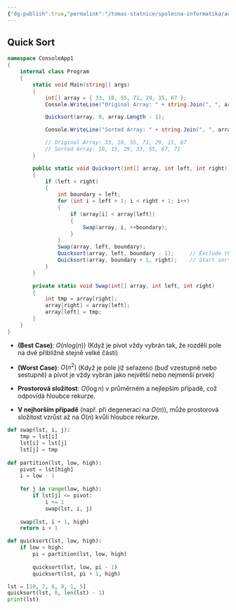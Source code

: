 ```yaml
---
{"dg-publish":true,"permalink":"/tomas-statnice/spolecna-informatika/ads/trideni/quick-sort/","tags":["tomas","spolecna_informatika","ads"],"noteIcon":""}
---
```



## Quick Sort

```C#
namespace ConsoleApp1
{
    internal class Program
    {
        static void Main(string[] args)
        {
            int[] array = { 33, 10, 55, 71, 29, 15, 67 };
            Console.WriteLine("Original Array: " + string.Join(", ", array));

            Quicksort(array, 0, array.Length - 1);

            Console.WriteLine("Sorted Array: " + string.Join(", ", array));

            // Original Array: 33, 10, 55, 71, 29, 15, 67
            // Sorted Array: 10, 15, 29, 33, 55, 67, 71
        }

        public static void Quicksort(int[] array, int left, int right)
        {
            if (left < right)
            {
                int boundary = left;
                for (int i = left + 1; i < right + 1; i++)
                {
                    if (array[i] < array[left])
                    {
                        Swap(array, i, ++boundary);
                    }
                }
                Swap(array, left, boundary);
                Quicksort(array, left, boundary - 1);     // Exclude the pivot element
                Quicksort(array, boundary + 1, right);    // Start sorting after the pivot element
            }
        }

        private static void Swap(int[] array, int left, int right)
        {
            int tmp = array[right];
            array[right] = array[left];
            array[left] = tmp;
        }
    }
}

```

- **(Best Case)**: $O(n log(n))$ (Když je pivot vždy vybrán tak, že rozdělí pole na dvě přibližně stejně velké části)

- **(Worst Case)**: $O(n^2)$ (Když je pole již seřazeno (buď vzestupně nebo sestupně) a pivot je vždy vybrán jako největší nebo nejmenší prvek)

- **Prostorová složitost**: $O(\log n)$ v průměrném a nejlepším případě, což odpovídá hloubce rekurze.

- **V nejhorším případě** (např. při degeneraci na $O(n)$), může prostorová složitost vzrůst až na $O(n)$ kvůli hloubce rekurze.

```python
def swap(lst, i, j):
    tmp = lst[i]
    lst[i] = lst[j]
    lst[j] = tmp
    
def partition(lst, low, high):
    pivot = lst[high]
    i = low - 1
    
    for j in range(low, high):
        if lst[j] <= pivot:
            i += 1
            swap(lst, i, j)
    
    swap(lst, i + 1, high)
    return i + 1

def quicksort(lst, low, high):
    if low < high:
        pi = partition(lst, low, high)
        
        quicksort(lst, low, pi - 1)
        quicksort(lst, pi + 1, high)

lst = [10, 7, 8, 9, 1, 5]
quicksort(lst, 0, len(lst) - 1)
print(lst)

```